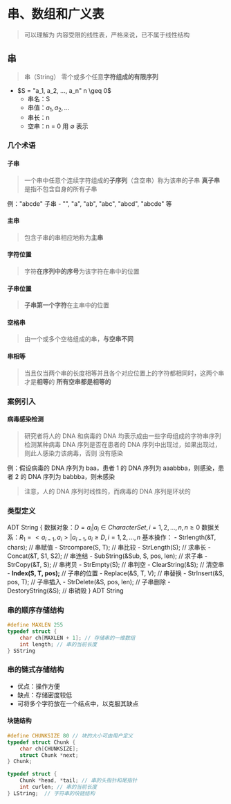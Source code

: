 # 串、数组和广义表
> 可以理解为 内容受限的线性表，严格来说，已不属于线性结构
## 串
> 串（String） 零个或多个任意**字符组成的有限序列**

- $S = "a_1, a_2, ..., a_n" n \geq 0$
    - 串名：S
    - 串值：$a_1, a_2, ...$
    - 串长：n
    - 空串：n = 0 用 $\emptyset$ 表示

### 几个术语
#### 子串
> 一个串中任意个连续字符组成的**子序列**（含空串）称为该串的子串
> **真子串**是指不包含自身的所有子串

例："abcde" 子串
    - "", "a", "ab", "abc", "abcd", "abcde" 等

#### 主串
> 包含子串的串相应地称为**主串**

#### 字符位置
> 字符**在序列中的序号**为该字符在串中的位置

#### 子串位置
> **子串第一个字符**在主串中的位置

#### 空格串
> 由一个或多个空格组成的串，**与空串不同**

#### 串相等
> 当且仅当两个串的长度相等并且各个对应位置上的字符都相同时，这两个串才是**相等**的
> **所有空串都是相等的**

### 案例引入
#### 病毒感染检测
> 研究者将人的 DNA 和病毒的 DNA 均表示成由一些字母组成的字符串序列
> 检测某种病毒 DNA 序列是否在患者的 DNA 序列中出现过，如果出现过，则此人感染力该病毒，否则 没有感染

例：假设病毒的 DNA 序列为 baa，患者 1 的 DNA 序列为 aaabbba，则感染，患者 2 的 DNA 序列为 babbba，则未感染

> 注意，人的 DNA 序列时线性的，而病毒的 DNA 序列是环状的

### 类型定义
ADT String {
    数据对象：$D = {a_i | a_i \in CharacterSet, i = 1, 2, ..., n, n \geq 0}$
    数据关系：$R_1 = {< a_{i-1}, a_i> | a_{i-1}, a_i \geq D, i = 1, 2, ..., n}$
    基本操作：
        - Strlength(&T, chars); // 串赋值
        - Strcompare(S, T); // 串比较
        - StrLength(S); // 求串长
        - Concat(&T, S1, S2); // 串连结
        - SubString(&Sub, S, pos, len); // 求子串
        - StrCopy(&T, S); // 串拷贝
        - StrEmpty(S); // 串判空
        - ClearString(&S); // 清空串
        - **Index(S, T, pos);** // 子串的位置
        - Replace(&S, T, V); // 串替换
        - StrInsert(&S, pos, T); // 子串插入
        - StrDelete(&S, pos, len); // 子串删除
        - DestoryString(&S); // 串销毁
} ADT String

### 串的顺序存储结构
```c
#define MAXLEN 255
typedef struct {
    char ch[MAXLEN + 1]; // 存储串的一维数组
    int length; // 串的当前长度
} SString
```

### 串的链式存储结构
- 优点：操作方便
- 缺点：存储密度较低
- 可将多个字符放在一个结点中，以克服其缺点

#### 块链结构
```c
#define CHUNKSIZE 80 // 块的大小可由用户定义
typedef struct Chunk {
    char ch[CHUNKSIZE];
    struct Chunk *next;
} Chunk;

typedef struct {
    Chunk *head, *tail; // 串的头指针和尾指针
    int curlen; // 串的当前长度
} LString;  // 字符串的块链结构
```

